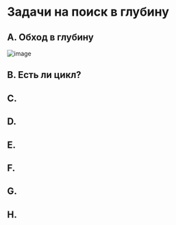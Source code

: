 # Задачи на поиск в глубину

## A. Обход в глубину

![image](https://github.com/user-attachments/assets/1259afcc-5d42-4ce7-868e-af464a341acf)

## B. Есть ли цикл?

## C.

## D.

## E.

## F.

## G.

## H.
